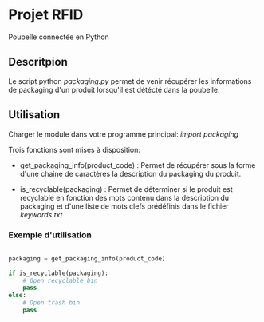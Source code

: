 # Projet RFID
Poubelle connectée en Python

## Descritpion

Le script python *packaging.py* permet de venir récupérer les informations de packaging d'un produit lorsqu'il est détécté dans la poubelle.

## Utilisation

Charger le module dans votre programme principal: *import packaging*

Trois fonctions sont mises à disposition:

- get_packaging_info(product_code) : Permet de récupérer sous la forme d'une chaine de caractères la description du packaging du produit.

- is_recyclable(packaging) : Permet de déterminer si le produit est recyclable en fonction des mots contenu dans la description du packaging et d'une liste de mots clefs prédéfinis dans le fichier *keywords.txt*

### Exemple d'utilisation

```python

packaging = get_packaging_info(product_code)

if is_recyclable(packaging):
	# Open recyclable bin
	pass
else:
	# Open trash bin
	pass

```

